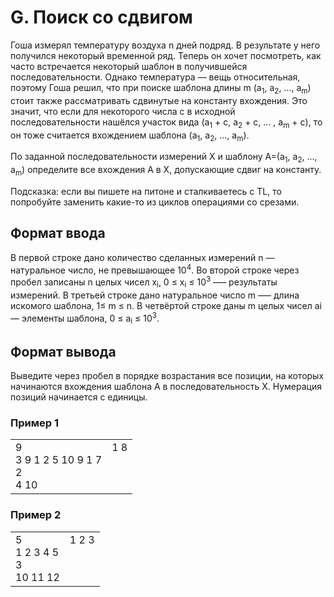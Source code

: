 # G. Поиск со сдвигом

Гоша измерял температуру воздуха n дней подряд. В результате у него получился некоторый временной ряд. Теперь он хочет посмотреть, как часто встречается некоторый шаблон в получившейся последовательности. Однако температура — вещь относительная, поэтому Гоша решил, что при поиске шаблона длины m (a<sub>1</sub>, a<sub>2</sub>, ..., a<sub>m</sub>) стоит также рассматривать сдвинутые на константу вхождения. Это значит, что если для некоторого числа c в исходной последовательности нашёлся участок вида (a<sub>1</sub> + c, a<sub>2</sub> + c, ... , a<sub>m</sub> + c), то он тоже считается вхождением шаблона (a<sub>1</sub>, a<sub>2</sub>, ..., a<sub>m</sub>).

По заданной последовательности измерений X и шаблону A=(a<sub>1</sub>, a<sub>2</sub>, ..., a<sub>m</sub>) определите все вхождения A в X, допускающие сдвиг на константу.

Подсказка: если вы пишете на питоне и сталкиваетесь с TL, то попробуйте заменить какие-то из циклов операциями со срезами.

## Формат ввода

В первой строке дано количество сделанных измерений n — натуральное число, не превышающее 10<sup>4</sup>. Во второй строке через пробел записаны n целых чисел x<sub>i</sub>, 0 ≤ x<sub>i</sub> ≤ 10<sup>3</sup> –— результаты измерений. В третьей строке дано натуральное число m –— длина искомого шаблона, 1≤ m ≤ n. В четвёртой строке даны m целых чисел ai — элементы шаблона, 0 ≤ a<sub>i</sub> ≤ 10<sup>3</sup>.

## Формат вывода

Выведите через пробел в порядке возрастания все позиции, на которых начинаются вхождения шаблона A в последовательность X. Нумерация позиций начинается с единицы.

### Пример 1

<table><tr>
<td>
9<br>
3 9 1 2 5 10 9 1 7<br>
2<br>
4 10
</td>
<td>
1 8<br>
<br>
<br>
<br>
</td>
</tr></table>

### Пример 2

<table><tr>
<td>
5<br>
1 2 3 4 5<br>
3<br>
10 11 12
</td>
<td>
1 2 3<br>
<br>
<br>
<br>
</td>
</tr></table>
